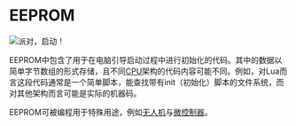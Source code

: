 # EEPROM

![派对，启动！](oredict:opencomputers:eeprom)

EEPROM中包含了用于在电脑引导启动过程中进行初始化的代码。其中的数据以简单字节数组的形式存储，且不同[CPU](cpu1.md)架构的代码内容可能不同。例如，对Lua而言这段代码通常是一个简单脚本，能查找带有init（初始化）脚本的文件系统，而对其他架构而言可能是实际的机器码。

EEPROM可被编程用于特殊用途，例如[无人机](drone.md)与[微控制器](../block/microcontroller.md)。
